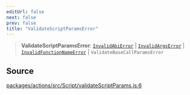 ```yaml
---
editUrl: false
next: false
prev: false
title: "ValidateScriptParamsError"
---
```


> **ValidateScriptParamsError**: [`InvalidAbiError`](/reference/tevm/errors/classes/invalidabierror/) \| [`InvalidArgsError`](/reference/tevm/errors/classes/invalidargserror/) \| [`InvalidFunctionNameError`](/reference/tevm/errors/classes/invalidfunctionnameerror/) \| `ValidateBaseCallParamsError`

## Source

[packages/actions/src/Script/validateScriptParams.js:6](https://github.com/evmts/tevm-monorepo/blob/main/packages/actions/src/Script/validateScriptParams.js#L6)
